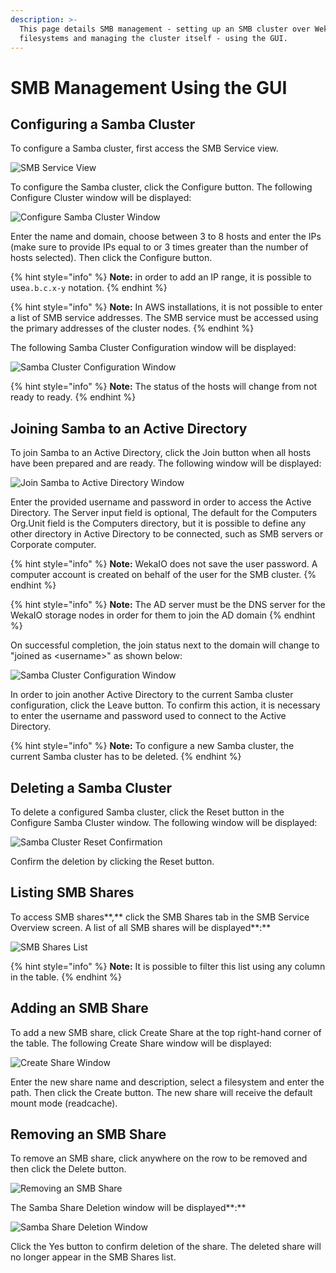 ```yaml
---
description: >-
  This page details SMB management - setting up an SMB cluster over WekaIO
  filesystems and managing the cluster itself - using the GUI.
---
```


# SMB Management Using the GUI

## **Configuring a Samba Cluster**

To configure a Samba cluster, first access the SMB Service view.

![SMB Service View](../.gitbook/assets/configuring-a-samba-cluster%20%281%29.png)

To configure the Samba cluster, click the Configure button. The following Configure Cluster window will be displayed:

![Configure Samba Cluster Window](../.gitbook/assets/configure-smb-cluster-window.png)

Enter the name and domain, choose between 3 to 8 hosts and enter the IPs \(make sure to provide IPs equal to or 3 times greater than the number of hosts selected\). Then click the Configure button.

{% hint style="info" %}
**Note:** in order to add an IP range, it is possible to use`a.b.c.x-y` notation.
{% endhint %}

{% hint style="info" %}
**Note:** In AWS installations, it is not possible to enter a list of SMB service addresses. The SMB service must be accessed using the primary addresses of the cluster nodes.
{% endhint %}

The following Samba Cluster Configuration window will be displayed:

![Samba Cluster Configuration Window](../.gitbook/assets/samba-cluster-configuration-window%20%281%29.png)

{% hint style="info" %}
**Note:** The status of the hosts will change from not ready to ready.
{% endhint %}

## Joining Samba to an Active Directory

To join Samba to an Active Directory, click the Join button when all hosts have been prepared and are ready. The following window will be displayed:

![Join Samba to Active Directory Window](../.gitbook/assets/selection_758.png)

Enter the provided username and password in order to access the Active Directory. The Server input field is optional, The default for the Computers Org.Unit field is the Computers directory, but it is possible to define any other directory in Active Directory to be connected, such as SMB servers or Corporate computer.

{% hint style="info" %}
**Note:** WekaIO does not save the user password. A computer account is created on behalf of the user for the SMB cluster.
{% endhint %}

{% hint style="info" %}
**Note:** The AD server must be the DNS server for the WekaIO storage nodes in order for them to join the AD domain
{% endhint %}

On successful completion, the join status next to the domain will change to "joined as &lt;username&gt;" as shown below:

![Samba Cluster Configuration Window](../.gitbook/assets/selection_759.png)

In order to join another Active Directory to the current Samba cluster configuration, click the Leave button. To confirm this action, it is necessary to enter the username and password used to connect to the Active Directory.

{% hint style="info" %}
**Note:** To configure a new Samba cluster, the current Samba cluster has to be deleted.
{% endhint %}

## Deleting a Samba Cluster

To delete a configured Samba cluster, click the Reset button in the Configure Samba Cluster window. The following window will be displayed:

![Samba Cluster Reset Confirmation](../.gitbook/assets/samba-cluster-reset-confirmation.png)

Confirm the deletion by clicking the Reset button.

## **Listing SMB Shares**

To access SMB shares**,** click the SMB Shares tab in the SMB Service Overview screen. A list of all SMB shares will be displayed**:**

![SMB Shares List](../.gitbook/assets/smb-shares-list.png)

{% hint style="info" %}
**Note:** It is possible to filter this list using any column in the table.
{% endhint %}

## Adding an SMB Share

To add a new SMB share, click Create Share at the top right-hand corner of the table. The following Create Share window will be displayed:

![Create Share Window](../.gitbook/assets/selection_755.png)

Enter the new share name and description, select a filesystem and enter the path. Then click the Create button. The new share will receive the default mount mode \(readcache\). 

## Removing an SMB Share

To remove an SMB share, click anywhere on the row to be removed and then click the Delete button.

![Removing an SMB Share](../.gitbook/assets/removing-an-smb-share.png)

The Samba Share Deletion window will be displayed**:**

![Samba Share Deletion Window](../.gitbook/assets/samba-share-deletion-window.png)

Click the Yes button to confirm deletion of the share. The deleted share will no longer appear in the SMB Shares list.

